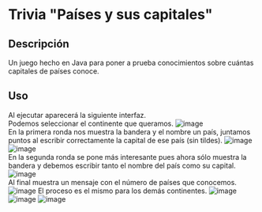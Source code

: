 # Trivia "Países y sus capitales"
## Descripción
Un juego hecho en Java para poner a prueba conocimientos sobre cuántas capitales de países conoce.

## Uso
Al ejecutar aparecerá la siguiente interfaz.<br>
Podemos seleccionar el continente que queramos.
![image](https://user-images.githubusercontent.com/106128245/175450101-31356dec-b074-4fd9-bbb9-710a73642d8f.png)
<br>
En la primera ronda nos muestra la bandera y el nombre un país, juntamos puntos al escribir correctamente la capital de ese país (sin tildes).
![image](https://user-images.githubusercontent.com/106128245/175450311-74e7db10-96ee-41a4-aea2-125baa5e4161.png)
![image](https://user-images.githubusercontent.com/106128245/175450374-aa280c0c-c8ea-457f-bb24-721715c62a71.png)
<br>
En la segunda ronda se pone más interesante pues ahora sólo muestra la bandera y debemos escribir tanto el nombre del país como su capital.
![image](https://user-images.githubusercontent.com/106128245/175450457-9acdf3b4-7d1c-45f5-81d6-195c7feb3ada.png)
<br>
Al final muestra un mensaje con el número de países que conocemos.
![image](https://user-images.githubusercontent.com/106128245/175450571-08260235-7855-46d0-b3ab-a8444259ca64.png)
El proceso es el mismo para los demás continentes.
![image](https://user-images.githubusercontent.com/106128245/175450691-4c197eac-bbfe-46a3-986f-2e706821f3f0.png)
![image](https://user-images.githubusercontent.com/106128245/175450735-ce95e9f5-276f-4bc8-8916-0ce7383381f9.png)
![image](https://user-images.githubusercontent.com/106128245/175450802-a0c9e2f0-f83c-4fe6-9898-ae5e94e463d8.png)

